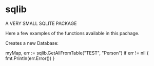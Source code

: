 # sqlib
A VERY SMALL SQLITE PACKAGE

Here a few examples of the functions available in this pachage.

Creates a new Database:

myMap, err := sqlib.GetAllFromTable("TEST", "Person")
  if err != nil {
    fmt.Println(err.Error())
  }
